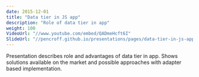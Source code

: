```yaml
---
date: 2015-12-01
title: "Data tier in JS app"
description: "Role of data tier in app"
weight: 100
VideoUrl: "//www.youtube.com/embed/QADmeHcft6I"
SlideUrl: "//pencroff.github.io/presentations/pages/data-tier-in-js-app/build/target/"
---
```


Presentation describes role and advantages of data tier in app. Shows solutions available on the market and possible approaches with adapter based implementation.

